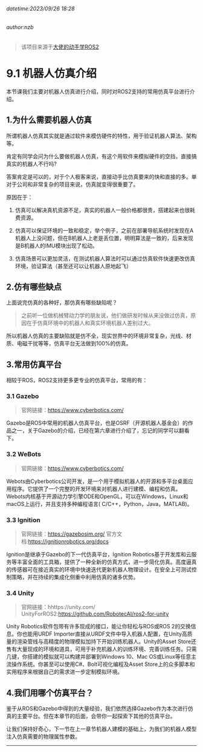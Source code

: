 ###### datetime:2023/09/26 18:28

###### author:nzb

> 该项目来源于[大佬的动手学ROS2](https://fishros.com/d2lros2)

# 9.1 机器人仿真介绍

本节课我们主要对机器人仿真进行介绍，同时对ROS2支持的常用仿真平台进行介绍。

## 1.为什么需要机器人仿真

所谓机器人仿真其实就是通过软件来模仿硬件的特性，用于验证机器人算法、架构等。

肯定有同学会问为什么要做机器人仿真，有这个用软件来模拟硬件的空挡，直接搞真实的机器人不行吗?

答案肯定是可以的，对于个人极客来说，直接动手比仿真要来的快和直接的多。单对于公司和非常复杂的项目来说，仿真就变得很重要了。

原因在于：

1. 仿真可以解决真机资源不足，真实的机器人一般价格都很贵，搭建起来也很耗费资源。

2. 仿真可以保证环境的一致和稳定，举个例子，之前在部署导航系统时发现在A机器人上没问题，但在B机器人上老是丢位置，明明算法是一致的，后来发现是B机器人的IMU模块出现了松动。

3. 仿真场景可以更加灵活，在测试机器人算法时可以通过仿真软件快速更改仿真环境，验证算法（甚至还可以让机器人原地起飞）

## 2.仿有哪些缺点

上面说完仿真的各种好，那仿真有哪些缺陷呢？

> 之前听一位做机械臂动力学的朋友说，他们做研发时候从来没做过仿真，原因在于仿真环境中的机器人和真实环境机器人差别过大。

所以机器人仿真的主要缺陷就是仿不全，现实世界中的环境非常复杂，光线、材质、电磁干扰等等，仿真平台无法做到100%的仿真。

## 3.常用仿真平台

相较于ROS，ROS2支持更多更专业的仿真平台，常用的有：

### 3.1 Gazebo

> 官网链接：https://www.cyberbotics.com/

Gazebo是ROS中常用的机器人仿真平台，也是OSRF（开源机器人基金会）的作品之一，关于Gazebo的介绍，已经在第六章进行介绍了，忘记的同学可以翻看下。

### 3.2 WeBots

> 官网链接：https://www.cyberbotics.com/

Webots由Cyberbotics公司开发，是一个用于模拟机器人的开源和多平台桌面应用程序。它提供了一个完整的开发环境来对机器人进行建模、编程和仿真。Webots内核基于开源动力学引擎ODE和OpenGL，可以在Windows，Linux和macOS上运行，并且支持多种编程语言(
C/C++，Python，Java，MATLAB)。

### 3.3 Ignition

> 官网链接：https://gazebosim.org/
> 官方文档:https://ignitionrobotics.org/docs

Ignition是继承于Gazebo的下一代仿真平台，Ignition
Robotics基于开发库和云服务等丰富全面的工具箱，提供了一种全新的仿真方式，进一步简化仿真。高度逼真的传感器可在接近真实的环境中快速迭代更新机器人物理设计。在安全上可测试控制策略，并在持续的集成化侧重中利用仿真的诸多优势。

### 3.4 Unity

> 官网链接：hhttps://unity.com/
> UnityForROS2:https://github.com/RobotecAI/ros2-for-unity

Unity Robotics软件包带有许多现成的接口，能让你轻松与ROS或ROS 2的交换信息。你也能用URDF
Importer直接从URDF文件中导入机器人配置，在Unity高质量的渲染管线与高精度的物理模拟加持下开始训练机器人。Unity的Asset
Store还售有大量现成的环境和道具，可用于补充机器人的训练环境、完善训练任务。只需几键，你搭建的模拟就可以构建并部署到Windows 10、Mac OS或Linux等任意主流操作系统。你甚至可以使用C#、Bolt可视化编程及Asset
Store上的众多脚本和实用程序来根据自己的需求进一步定制模拟环境。

## 4.我们用哪个仿真平台？

鉴于从ROS和Gazebo中得到的大量经验，我们依然选择Gazebo作为本次进行仿真的主要平台。但在本章节的后面，会带你一起探索下其他的仿真平台。

让我们保持好奇心，下一节在上一章节机器人建模的基础上，为我们的机器人模型注入仿真需要的物理属性参数。

--------------